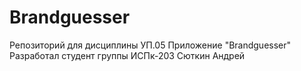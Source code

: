 # Brandguesser
Репозиторий для дисциплины УП.05
Приложение "Brandguesser" Разработал студент группы ИСПк-203 Сюткин Андрей
